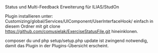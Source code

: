 Status und Multi-Feedback Erweiterung für ILIAS/StudOn

Plugin installieren unter: Customizing/global/Services/UIComponent/UserInterfaceHook/
einfach in diesem Ordner mit git clone https://github.com/comusielak/ExerciseStatusFile.git hineinklonen.

composer du und php setup/setup.php update ist zwingend notwendig, damit das Plugin in der Plugins-Übersicht erscheint.
